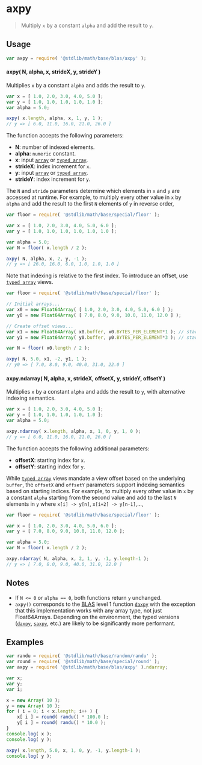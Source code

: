 # axpy

> Multiply `x` by a constant `alpha` and add the result to `y`.


<section class="usage">

## Usage

``` javascript
var axpy = require( '@stdlib/math/base/blas/axpy' );
```

#### axpy( N, alpha, x, strideX, y, strideY )

Multiplies `x` by a constant `alpha` and adds the result to `y`.

``` javascript
var x = [ 1.0, 2.0, 3.0, 4.0, 5.0 ];
var y = [ 1.0, 1.0, 1.0, 1.0, 1.0 ];
var alpha = 5.0;

axpy( x.length, alpha, x, 1, y, 1 );
// y => [ 6.0, 11.0, 16.0, 21.0, 26.0 ]
```

The function accepts the following parameters:

* __N__: number of indexed elements.
* __alpha__: `numeric` constant.
* __x__: input [`array`][mdn-array] or [`typed array`][mdn-typed-array].
* __strideX__: index increment for `x`.
* __y__: input [`array`][mdn-array] or [`typed array`][mdn-typed-array].
* __strideY__: index increment for `y`.

The `N` and `stride` parameters determine which elements in `x` and `y` are accessed at runtime. For example, to multiply every other value in `x` by `alpha` and add the result to the first `N` elements of `y` in reverse order,

``` javascript
var floor = require( '@stdlib/math/base/special/floor' );

var x = [ 1.0, 2.0, 3.0, 4.0, 5.0, 6.0 ];
var y = [ 1.0, 1.0, 1.0, 1.0, 1.0, 1.0 ];

var alpha = 5.0;
var N = floor( x.length / 2 );

axpy( N, alpha, x, 2, y, -1 );
// y => [ 26.0, 16.0, 6.0, 1.0, 1.0, 1.0 ]
```

Note that indexing is relative to the first index. To introduce an offset, use [`typed array`][mdn-typed-array] views.

``` javascript
var floor = require( '@stdlib/math/base/special/floor' );

// Initial arrays...
var x0 = new Float64Array( [ 1.0, 2.0, 3.0, 4.0, 5.0, 6.0 ] );
var y0 = new Float64Array( [ 7.0, 8.0, 9.0, 10.0, 11.0, 12.0 ] );

// Create offset views...
var x1 = new Float64Array( x0.buffer, x0.BYTES_PER_ELEMENT*1 ); // start at 2nd element
var y1 = new Float64Array( y0.buffer, y0.BYTES_PER_ELEMENT*3 ); // start at 4th element

var N = floor( x0.length / 2 );

axpy( N, 5.0, x1, -2, y1, 1 );
// y0 => [ 7.0, 8.0, 9.0, 40.0, 31.0, 22.0 ]
```


#### axpy.ndarray( N, alpha, x, strideX, offsetX, y, strideY, offsetY )

Multiplies `x` by a constant `alpha` and adds the result to `y`, with alternative indexing semantics.

``` javascript
var x = [ 1.0, 2.0, 3.0, 4.0, 5.0 ];
var y = [ 1.0, 1.0, 1.0, 1.0, 1.0 ];
var alpha = 5.0;

axpy.ndarray( x.length, alpha, x, 1, 0, y, 1, 0 );
// y => [ 6.0, 11.0, 16.0, 21.0, 26.0 ]
```

The function accepts the following additional parameters:

* __offsetX__: starting index for `x`.
* __offsetY__: starting index for `y`.

While [`typed array`][mdn-typed-array] views mandate a view offset based on the underlying `buffer`, the `offsetX` and `offsetY` parameters support indexing semantics based on starting indices. For example, to multiply every other value in `x` by a constant `alpha` starting from the second value and add to the last `N` elements in `y` where `x[i] -> y[n]`, `x[i+2] -> y[n-1]`,...,

``` javascript
var floor = require( '@stdlib/math/base/special/floor' );

var x = [ 1.0, 2.0, 3.0, 4.0, 5.0, 6.0 ];
var y = [ 7.0, 8.0, 9.0, 10.0, 11.0, 12.0 ];

var alpha = 5.0;
var N = floor( x.length / 2 );

axpy.ndarray( N, alpha, x, 2, 1, y, -1, y.length-1 );
// y => [ 7.0, 8.0, 9.0, 40.0, 31.0, 22.0 ]
```

</section>

<!-- /.usage -->


<section class="notes">

## Notes

* If `N <= 0` or `alpha == 0`, both functions return `y` unchanged.
* `axpy()` corresponds to the [BLAS][blas] level 1 function [`daxpy`][daxpy] with the exception that this implementation works with any array type, not just Float64Arrays. Depending on the environment, the typed versions ([`daxpy`][daxpy], [`saxpy`][saxpy], etc.) are likely to be significantly more performant.

</section>

<!-- /.notes -->


<section class="examples">

## Examples

``` javascript
var randu = require( '@stdlib/math/base/random/randu' );
var round = require( '@stdlib/math/base/special/round' );
var axpy = require( '@stdlib/math/base/blas/axpy' ).ndarray;

var x;
var y;
var i;

x = new Array( 10 );
y = new Array( 10 );
for ( i = 0; i < x.length; i++ ) {
    x[ i ] = round( randu() * 100.0 );
    y[ i ] = round( randu() * 10.0 );
}
console.log( x );
console.log( y );

axpy( x.length, 5.0, x, 1, 0, y, -1, y.length-1 );
console.log( y );
```

</section>

<!-- /.examples -->


<section class="links">

[blas]: http://www.netlib.org/blas
[daxpy]: http://www.netlib.org/lapack/explore-html/de/da4/group__double__blas__level1.html
[saxpy]: http://www.netlib.org/lapack/explore-html/df/d28/group__single__blas__level1.html
[mdn-array]: https://developer.mozilla.org/en-US/docs/Web/JavaScript/Reference/Global_Objects/Array
[mdn-typed-array]: https://developer.mozilla.org/en-US/docs/Web/JavaScript/Reference/Global_Objects/TypedArray

</section>

<!-- /.links -->
